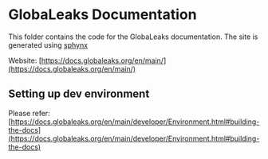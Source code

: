 # GlobaLeaks Documentation 

This folder contains the code for the GlobaLeaks documentation. The site is generated using [sphynx](https://www.sphinx-doc.org/)

Website: [https://docs.globaleaks.org/en/main/](https://docs.globaleaks.org/en/main/)


## Setting up dev environment

Please refer: [https://docs.globaleaks.org/en/main/developer/Environment.html#building-the-docs](https://docs.globaleaks.org/en/main/developer/Environment.html#building-the-docs)
